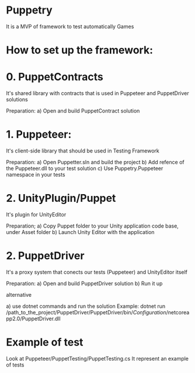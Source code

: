 # Puppetry
It is a MVP of framework to test automatically Games


# How to set up the framework:

# 0. PuppetContracts
It's shared library with contracts that is used in Puppeteer and PuppetDriver solutions

Preparation:
a) Open and build PuppetContract solution

# 1. Puppeteer:
It's client-side library that should be used in Testing Framework

Preparation:
a) Open Puppetter.sln and build the project
b) Add refence of the Puppeteer.dll to your test solution
c) Use Puppetry.Puppeteer namespace in your tests

# 2. UnityPlugin/Puppet
It's plugin for UnityEditor

Preparation;
a) Copy Puppet folder to your Unity application code base, under Asset folder
b) Launch Unity Editor with the application

# 2. PuppetDriver
It's a proxy system that conects our tests (Puppeteer) and UnityEditor itself

Preparation:
a) Open and build PuppetDriver solution
b) Run it up

alternative

a) use dotnet commands and run the solution
Example:
dotnet run /path_to_the_project/PuppetDriver/PuppetDriver/bin/$Configuration$/netcoreapp2.0/PuppetDriver.dll

# Example of test
Look at Puppeteer/PuppetTesting/PuppetTesting.cs 
It represent an example of tests
